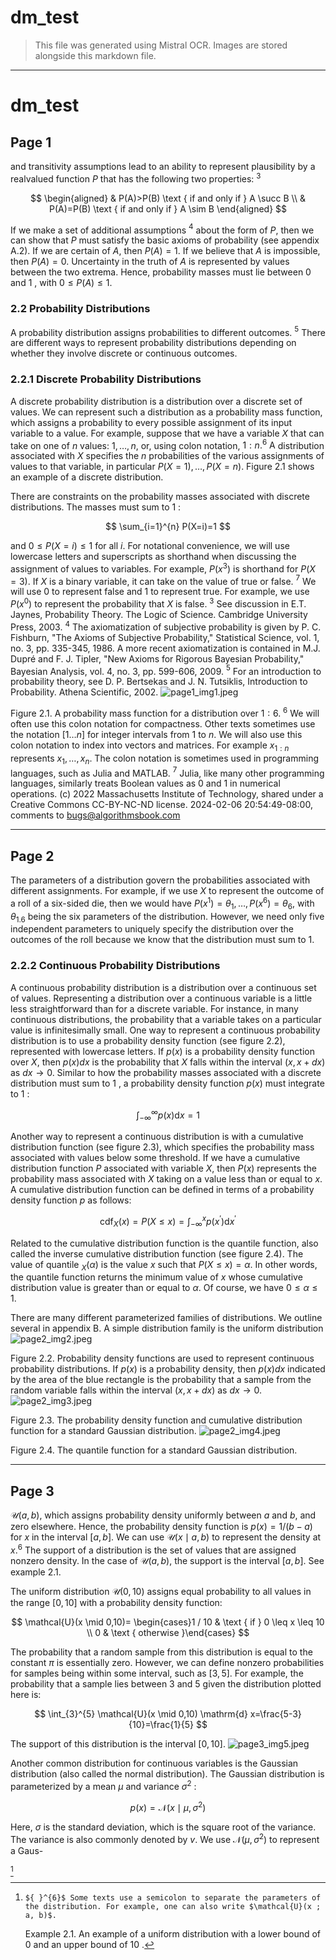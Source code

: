 # dm_test

> This file was generated using Mistral OCR. Images are stored alongside this markdown file.

---

# dm_test

## Page 1

and transitivity assumptions lead to an ability to represent plausibility by a realvalued function $P$ that has the following two properties: ${ }^{3}$

$$
\begin{aligned}
& P(A)>P(B) \text { if and only if } A \succ B \\
& P(A)=P(B) \text { if and only if } A \sim B
\end{aligned}
$$

If we make a set of additional assumptions ${ }^{4}$ about the form of $P$, then we can show that $P$ must satisfy the basic axioms of probability (see appendix A.2). If we are certain of $A$, then $P(A)=1$. If we believe that $A$ is impossible, then $P(A)=0$. Uncertainty in the truth of $A$ is represented by values between the two extrema. Hence, probability masses must lie between 0 and 1 , with $0 \leq P(A) \leq 1$.

### 2.2 Probability Distributions

A probability distribution assigns probabilities to different outcomes. ${ }^{5}$ There are different ways to represent probability distributions depending on whether they involve discrete or continuous outcomes.

### 2.2.1 Discrete Probability Distributions

A discrete probability distribution is a distribution over a discrete set of values. We can represent such a distribution as a probability mass function, which assigns a probability to every possible assignment of its input variable to a value. For example, suppose that we have a variable $X$ that can take on one of $n$ values: $1, \ldots, n$, or, using colon notation, $1: n .{ }^{6} \mathrm{~A}$ distribution associated with $X$ specifies the $n$ probabilities of the various assignments of values to that variable, in particular $P(X=1), \ldots, P(X=n)$. Figure 2.1 shows an example of a discrete distribution.

There are constraints on the probability masses associated with discrete distributions. The masses must sum to 1 :

$$
\sum_{i=1}^{n} P(X=i)=1
$$

and $0 \leq P(X=i) \leq 1$ for all $i$.
For notational convenience, we will use lowercase letters and superscripts as shorthand when discussing the assignment of values to variables. For example, $P\left(x^{3}\right)$ is shorthand for $P(X=3)$. If $X$ is a binary variable, it can take on the value of true or false. ${ }^{7}$ We will use 0 to represent false and 1 to represent true. For example, we use $P\left(x^{0}\right)$ to represent the probability that $X$ is false.
${ }^{3}$ See discussion in E.T. Jaynes, Probability Theory. The Logic of Science. Cambridge University Press, 2003.
${ }^{4}$ The axiomatization of subjective probability is given by P. C. Fishburn, "The Axioms of Subjective Probability," Statistical Science, vol. 1, no. 3, pp. 335-345, 1986. A more recent axiomatization is contained in M.J. Dupré and F. J. Tipler, "New Axioms for Rigorous Bayesian Probability," Bayesian Analysis, vol. 4, no. 3, pp. 599-606, 2009.
${ }^{5}$ For an introduction to probability theory, see D. P. Bertsekas and J. N. Tutsiklis, Introduction to Probability. Athena Scientific, 2002.
![page1_img1.jpeg](page1_img1.jpeg)

Figure 2.1. A probability mass function for a distribution over $1: 6$.
${ }^{6}$ We will often use this colon notation for compactness. Other texts sometimes use the notation $[1 \ldots n]$ for integer intervals from 1 to $n$. We will also use this colon notation to index into vectors and matrices. For example $x_{1: n}$ represents $x_{1}, \ldots, x_{n}$. The colon notation is sometimes used in programming languages, such as Julia and MATLAB.
${ }^{7}$ Julia, like many other programming languages, similarly treats Boolean values as 0 and 1 in numerical operations.
(c) 2022 Massachusetts Institute of Technology, shared under a Creative Commons CC-BY-NC-ND license.
2024-02-06 20:54:49-08:00, comments to bugs@algorithmsbook.com



---

## Page 2

The parameters of a distribution govern the probabilities associated with different assignments. For example, if we use $X$ to represent the outcome of a roll of a six-sided die, then we would have $P\left(x^{1}\right)=\theta_{1}, \ldots, P\left(x^{6}\right)=\theta_{6}$, with $\theta_{1.6}$ being the six parameters of the distribution. However, we need only five independent parameters to uniquely specify the distribution over the outcomes of the roll because we know that the distribution must sum to 1.

### 2.2.2 Continuous Probability Distributions

A continuous probability distribution is a distribution over a continuous set of values. Representing a distribution over a continuous variable is a little less straightforward than for a discrete variable. For instance, in many continuous distributions, the probability that a variable takes on a particular value is infinitesimally small. One way to represent a continuous probability distribution is to use a probability density function (see figure 2.2), represented with lowercase letters. If $p(x)$ is a probability density function over $X$, then $p(x) d x$ is the probability that $X$ falls within the interval $(x, x+d x)$ as $d x \rightarrow 0$. Similar to how the probability masses associated with a discrete distribution must sum to 1 , a probability density function $p(x)$ must integrate to 1 :

$$
\int_{-\infty}^{\infty} p(x) \mathrm{d} x=1
$$

Another way to represent a continuous distribution is with a cumulative distribution function (see figure 2.3), which specifies the probability mass associated with values below some threshold. If we have a cumulative distribution function $P$ associated with variable $X$, then $P(x)$ represents the probability mass associated with $X$ taking on a value less than or equal to $x$. A cumulative distribution function can be defined in terms of a probability density function $p$ as follows:

$$
\operatorname{cdf}_{X}(x)=P(X \leq x)=\int_{-\infty}^{x} p\left(x^{\prime}\right) \mathrm{d} x^{\prime}
$$

Related to the cumulative distribution function is the quantile function, also called the inverse cumulative distribution function (see figure 2.4). The value of quantile ${ }_{X}(\alpha)$ is the value $x$ such that $P(X \leq x)=\alpha$. In other words, the quantile function returns the minimum value of $x$ whose cumulative distribution value is greater than or equal to $\alpha$. Of course, we have $0 \leq \alpha \leq 1$.

There are many different parameterized families of distributions. We outline several in appendix B. A simple distribution family is the uniform distribution
![page2_img2.jpeg](page2_img2.jpeg)

Figure 2.2. Probability density functions are used to represent continuous probability distributions. If $p(x)$ is a probability density, then $p(x) d x$ indicated by the area of the blue rectangle is the probability that a sample from the random variable falls within the interval $(x, x+d x)$ as $d x \rightarrow 0$.
![page2_img3.jpeg](page2_img3.jpeg)

Figure 2.3. The probability density function and cumulative distribution function for a standard Gaussian distribution.
![page2_img4.jpeg](page2_img4.jpeg)

Figure 2.4. The quantile function for a standard Gaussian distribution.



---

## Page 3

$\mathcal{U}(a, b)$, which assigns probability density uniformly between $a$ and $b$, and zero elsewhere. Hence, the probability density function is $p(x)=1 /(b-a)$ for $x$ in the interval $[a, b]$. We can use $\mathcal{U}(x \mid a, b)$ to represent the density at $x .{ }^{6}$ The support of a distribution is the set of values that are assigned nonzero density. In the case of $\mathcal{U}(a, b)$, the support is the interval $[a, b]$. See example 2.1.

The uniform distribution $\mathcal{U}(0,10)$ assigns equal probability to all values in the range $[0,10]$ with a probability density function:

$$
\mathcal{U}(x \mid 0,10)= \begin{cases}1 / 10 & \text { if } 0 \leq x \leq 10 \\ 0 & \text { otherwise }\end{cases}
$$

The probability that a random sample from this distribution is equal to the constant $\pi$ is essentially zero. However, we can define nonzero probabilities for samples being within some interval, such as $[3,5]$. For example, the probability that a sample lies between 3 and 5 given the distribution plotted here is:

$$
\int_{3}^{5} \mathcal{U}(x \mid 0,10) \mathrm{d} x=\frac{5-3}{10}=\frac{1}{5}
$$

The support of this distribution is the interval $[0,10]$.
![page3_img5.jpeg](page3_img5.jpeg)

Another common distribution for continuous variables is the Gaussian distribution (also called the normal distribution). The Gaussian distribution is parameterized by a mean $\mu$ and variance $\sigma^{2}$ :

$$
p(x)=\mathcal{N}\left(x \mid \mu, \sigma^{2}\right)
$$

Here, $\sigma$ is the standard deviation, which is the square root of the variance. The variance is also commonly denoted by $v$. We use $\mathcal{N}\left(\mu, \sigma^{2}\right)$ to represent a Gaus-

[^0]
[^0]:    ${ }^{6}$ Some texts use a semicolon to separate the parameters of the distribution. For example, one can also write $\mathcal{U}(x ; a, b)$.

    Example 2.1. An example of a uniform distribution with a lower bound of 0 and an upper bound of 10 .